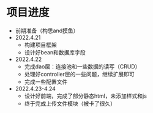 # 项目进度

* 前期准备（构思and摸鱼）
* 2022.4.21
  * 构建项目框架
  * 设计好bean和数据库字段
* 2022.4.22
  * 完成dao层：连接池和一些数据的读写（CRUD）
  * 处理好controller层的一些问题，继续扩展即可
  * 完成一些配置文件
* 2022.4.23-4.24
  * 设计好前端，完成了部分静态html，未添加样式和js 
  * 终于完成上传文件模块（被卡了很久）
